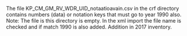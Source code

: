 The file KP_CM_GM_RV_WDR_UID_notaatioavain.csv in the crf directory
contains numbers (data) or notation keys that must go to year 1990 also.
Note: The file is this directory is empty. In the xml import
the file name is checked and if match 1990 is also added.
Addition in 2017 inventory.
